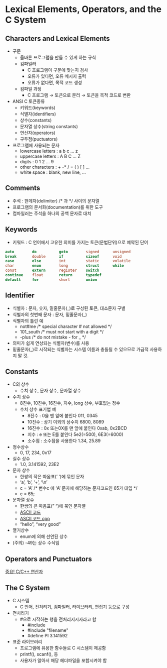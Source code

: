 # Lexical Elements, Operators, and the C System

## Characters and Lexical Elements

- 구문
    - 올바른 프로그램을 만들 수 있게 하는 규칙
    - 컴파일러
        - C 프로그램이 구문에 맞는지 검사
        - 오류가 있다면, 오류 메시지 출력
        - 오류가 없다면, 목적 코드 생성
    - 컴파일 과정
        - C 프로그램 → 토큰으로 분리 → 토큰을 목적 코드로 변환
- ANSI C 토큰종류
    - 키워드(keywords)
    - 식별자(identifiers)
    - 상수(constants)
    - 문자열 상수(string constants)
    - 연산자(operators)
    - 구두점(puctuators)
- 프로그램에 사용되는 문자
    - lowercase letters : a b c … z
    - uppercase letters : A B C … Z
    - digits : 0 1 2 … 9
    - other characters : + -* / = ( ) [ ] …
    - white space : blank, new line, …

## Comments

- 주석 : 한계자(delimiter) /* 과 */ 사이의 문자열
- 프로그램의 문서화(documentation)를 위한 도구
- 컴파일러는 주석을 하나의 공백 문자로 대치

## Keywords

- 키워드 : C 언어에서 고유한 의미를 가지는 토큰(문법단위)으로 예약된 단어

```c
auto        do          goto        signed      unsigned
break       double      if          sizeof      void
case        else        int         static      volatile
char        enum        long        struct      while
const       extern      register    switch
continue    float       return      typedef
default     for         short       union
```

## Identifier

- 식별자 : 문자, 숫자, 밑줄문자(_)로 구성된 토큰, 대소문자 구별
- 식별자의 첫번째 문자 : 문자, 밑줄문자(_)
- 식별자의 틀린 예
    - not#me /* special character # not allowed */
    - 101_south /* must not start with a digit */
    - -plus /* do not mistake - for _ */
- 의미가 쉽게 연상되는 식별자(변수)를 사용
- 밑줄문자(_)로 시작되는 식별자는 시스템 이름과 충돌될 수 있으므로 가급적 사용하지 말 것.

## Constants

- C의 상수
    - 수치 상수, 문자 상수, 문자열 상수
- 수치 상수
    - 8진수, 10진수, 16진수, 지수, long 상수, 부호없는 정수
    - 수치 상수 표기법 예
        - 8진수 : 0을 맨 앞에 붙인다 011, 0345
        - 10진수 : 상기 이외의 상수치 6800, 8089
        - 16진수 : 0x 또는0X를 맨 앞에 붙인다 0xab, 0x2BCD
        - 지수 : e 또는 E를 붙인다 5e2(=500), 6E3(=6000)
        - 소수점 : 소수점을 사용한다 1.34, 25.89
- 정수상수
    - 0, 17, 234, 0x17
- 실수 상수
    - 1.0, 3.141592, 23E2
- 문자 상수
    - 한쌍의 작은 따옴표(’ ‘)에 묶인 문자
    - ‘a’, ‘b’, ‘+’, ‘\n’
    - c = ‘A’ /* 변수c 에 ‘A’ 문자에 해당하는 문자코드인 65가 대입 */
    - c = 65;
- 문자열 상수
    - 한쌍의 큰 따옴표(” “)에 묶인 문자열
    - [ASCII 코드](https://en.wikipedia.org/wiki/ASCII)
    - [ASCII 코드 cpp](https://en.cppreference.com/w/cpp/language/ascii)
    - “hello”, “very good”
- 열거상수
    - enum에 의해 선언된 상수
- (주의) -49는 상수 수식임

## Operators and Punctuators

[중요! C/C++ 연산자](https://en.wikipedia.org/wiki/Operators_in_C_and_C%2B%2B)

## The C System

- C 시스템
    - C 언어, 전처리기, 컴파일러, 라이브러리, 편집기 등으로 구성
- 전처리기
    - #으로 시작하는 행을 전처리지시자라고 함
        - #include <filename>
        - #include "filename"
        - #define PI 3.141592
- 표준 라이브러리
    - 프로그램에 유용한 함수들로 C 시스템이 제공함
    - printf(), scanf(), 등
    - 사용자가 알아서 해당 헤더파일을 포함시켜야 함
